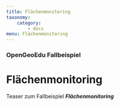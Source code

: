 ```yaml
---
title: Flächenmonitoring
taxonomy:
    category:
        - docs
menu: Flächenmonitoring 
---
```


### OpenGeoEdu Fallbeispiel

# Flächenmonitoring 

Teaser zum Fallbeispiel ***Flächenmonitoring***
